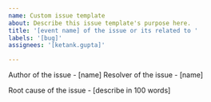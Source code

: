 ```yaml
---
name: Custom issue template
about: Describe this issue template's purpose here.
title: '[event name] of the issue or its related to '
labels: '[bug]'
assignees: '[ketank.gupta]'

---
```


Author of the issue - [name]
Resolver of the issue - [name]

Root cause of the issue - [describe in 100 words]
